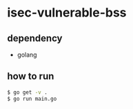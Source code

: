 # isec-vulnerable-bss

## dependency

- golang

## how to run

```bash
$ go get -v .
$ go run main.go
```
